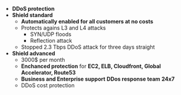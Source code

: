 

- **DDoS protection**
- **Shield standard**
    - **Automatically enabled for all customers at no costs**
    - Protects agains L3 and L4 attacks
        - SYN/UDP floods
        - Reflection attack
    - Stopped 2.3 Tbps DDoS attack for three days straight
- **Shield advanced**
    - 3000$ per month
    - **Enchanced protection** for **EC2, ELB, Cloudfront, Global Accelerator, Route53**
    - **Business and Enterprise support**  **DDos response team**  **24x7**
    - DDoS cost protection
